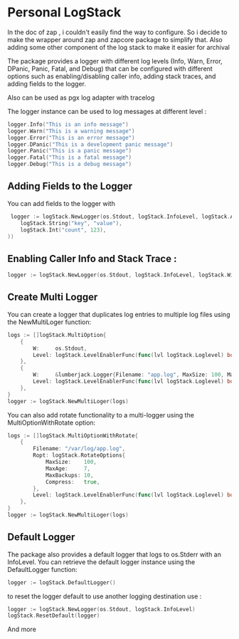 # Personal LogStack

In the doc of zap , i couldn't easily find the way to configure. So i decide to make the wrapper around zap and zapcore package to simplify that. Also adding some other component of the log stack to make it easier for archival

The package provides a logger with different log levels (Info, Warn, Error, DPanic, Panic, Fatal, and Debug) that can be configured with different options such as enabling/disabling caller info, adding stack traces, and adding fields to the logger.

Also can be used as pgx log adapter with tracelog

The logger instance can be used to log messages at different level :

```go
logger.Info("This is an info message")
logger.Warn("This is a warning message")
logger.Error("This is an error message")
logger.DPanic("This is a development panic message")
logger.Panic("This is a panic message")
logger.Fatal("This is a fatal message")
logger.Debug("This is a debug message")
```

## Adding Fields to the Logger

You can add fields to the logger with

```go
 logger := logStack.NewLogger(os.Stdout, logStack.InfoLevel, logStack.AddFields(
    logStack.String("key", "value"),
    logStack.Int("count", 123),
))
```

## Enabling Caller Info and Stack Trace :

```go
logger := logStack.NewLogger(os.Stdout, logStack.InfoLevel, logStack.WithCaller(true), logStack.AddStacktrack)
```

## Create Multi Logger

You can create a logger that duplicates log entries to multiple log files using the NewMultiLoger function:

```go
logs := []logStack.MultiOption{
    {
        W:     os.Stdout,
        Level: logStack.LevelEnablerFunc(func(lvl logStack.Loglevel) bool { return lvl >= logStack.DebugLevel }),
    },
    {
        W:     &lumberjack.Logger{Filename: "app.log", MaxSize: 100, MaxBackups: 10, MaxAge: 30},
        Level: logStack.LevelEnablerFunc(func(lvl logStack.Loglevel) bool { return lvl >= logStack.ErrorLevel }),
    },
}
logger := logStack.NewMultiLoger(logs)
```

You can also add rotate functionality to a multi-logger using the MultiOptionWithRotate option:

```go
logs := []logStack.MultiOptionWithRotate{
    {
        Filename: "/var/log/app.log",
        Ropt: logStack.RotateOptions{
            MaxSize:    100,
            MaxAge:     7,
            MaxBackups: 10,
            Compress:   true,
        },
        Level: logStack.LevelEnablerFunc(func(lvl logStack.Loglevel) bool { return lvl >= logStack.DebugLevel }),
    },
}
logger := logStack.NewMultiLoger(logs)
```

## Default Logger

The package also provides a default logger that logs to os.Stderr with an InfoLevel. You can retrieve the default logger instance using the DefaultLogger function:

```go
logger := logStack.DefaultLogger()
```

to reset the logger default to use another logging destination use :

```go
logger := logStack.NewLogger(os.Stdout, logStack.InfoLevel)
logStack.ResetDefault(logger)
```

And more
